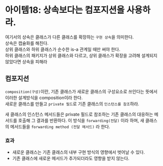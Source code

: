 # 아이템18: 상속보다는 컴포지션을 사용하라.

여기서의 상속은 클래스가 다른 클래스를 확장하는 `구현 상속`을 의미한다.  
상속은 캡슐화를 해친다.  
상위 클래스와 하위 클래스가 순수한 is-a 관계일 때만 써야 한다.  
하위 클래스의 패키지가 상위 클래스와 다르고, 상위 클래스가 확장을 고려해 설계되지 않았다면 상속을 피해라


## 컴포지션 
`composition(구성)`이란, 기존 클래스가 새로운 클래스의 구성요소로 쓰인다는 뜻에서 이러한 설계방식을 composition이라 한다.   
새로운 클래스를 만들고 `private 필드`로 기존 클래스의 `인스턴스를 참조`하라.

새 클래스의 인스턴스 메서드들은 private 필드로 참조하는 기존 클래스의 대응하는 메서드를 호출해 그 결과를 반환하다. 이 방식을 `forwarding(전달)` 이라 하며, 새 클래스의 메서드들을 `forwarding method (전달 메서드)` 라 한다.  

### 효과

- 새로운 클래스는 기존 클래스의 내부 구현 방식의 영향에서 벗어날 수 있다.
- 기존 클래스에 새로운 메서드가 추가되더라도 영향을 받지 않는다.

